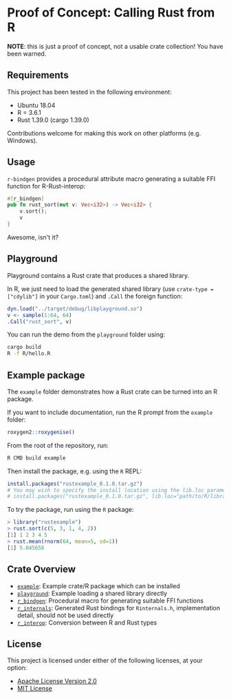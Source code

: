 # Proof of Concept: Calling Rust from R

**NOTE**: this is just a proof of concept, not a usable crate collection! You have been warned.

## Requirements

This project has been tested in the following environment:

* Ubuntu 18.04
* R = 3.6.1
* Rust 1.39.0 (cargo 1.39.0)

Contributions welcome for making this work on other platforms (e.g. Windows).

## Usage

`r-bindgen` provides a procedural attribute macro generating a suitable FFI function for R-Rust-interop:

```rust
#[r_bindgen]
pub fn rust_sort(mut v: Vec<i32>) -> Vec<i32> {
    v.sort();
    v
}
```

Awesome, isn't it?

## Playground

Playground contains a Rust crate that produces a shared library.

In R, we just need to load the generated shared library (use `crate-type = ["cdylib"]` in your `Cargo.toml`) and `.Call` the foreign function:

```R
dyn.load("../target/debug/libplayground.so")
v <- sample(1:64, 64)
.Call("rust_sort", v)
```

You can run the demo from the `playground` folder using:

```bash
cargo build
R -f R/hello.R
```

## Example package

The `example` folder demonstrates how a Rust crate can be turned into an R package.

If you want to include documentation, run the R prompt from the `example` folder:

```R
roxygen2::roxygenise()
```

From the root of the repository, run:

```bash
R CMD build example
```

Then install the package, e.g. using the `R` REPL:

```R
install.packages("rustexample_0.1.0.tar.gz")
# You may wish to specify the install location using the lib.loc parameter:
# install.packages("rustexample_0.1.0.tar.gz", lib.loc="path/to/R/libraries")
```

To try the package, run using the `R` package:

```R
> library("rustexample")
> rust.sort(c(5, 3, 1, 4, 2))
[1] 1 2 3 4 5
> rust.mean(rnorm(64, mean=5, sd=1))
[1] 5.045658
```

## Crate Overview

* [`example`](example/): Example crate/R package which can be installed
* [`playground`](playground/): Example loading a shared library directly
* [`r_bindgen`](r-bindgen/): Procedural macro for generating suitable FFI functions
* [`r_internals`](r-internals/): Generated Rust bindings for `Rinternals.h`, implementation detail, should not be used directly
* [`r_interop`](r-interop/): Conversion between R and Rust types

## License

This project is licensed under either of the following licenses, at your option:

* [Apache License Version 2.0](LICENSE-APACHE)
* [MIT License](LICENSE-MIT)
